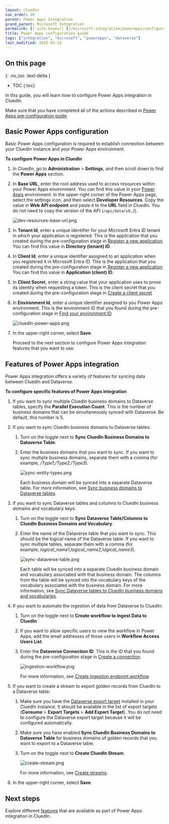 ```yaml
---
layout: cluedin
nav_order: 20
parent: Power Apps Integration
grand_parent: Microsoft Integration
permalink: {{ site.baseurl }}/microsoft-integration/powerapps/configuration-guide
title: Power Apps configuration guide
tags: ["integration", "microsoft", "powerapps", "dataverse"]
last_modified: 2025-03-13
---
```

## On this page
{: .no_toc .text-delta }
- TOC
{:toc}

In this guide, you will learn how to configure Power Apps integration in CluedIn.

Make sure that you have completed all of the actions described in [Power Apps pre-configuration guide](/microsoft-integration/powerapps/pre-configuration-guide).

## Basic Power Apps configuration

Basic Power Apps configuration is required to establish connection between your CluedIn instance and your Power Apps environment.

**To configure Power Apps in CluedIn**

1. In CluedIn, go to **Administration** > **Settings**, and then scroll down to find the **Power Apps** section.

1. In **Base URL**, enter the root address used to access resources within your Power Apps environment. You can find this value in your [Power Apps](https://make.powerapps.com/) environment: in the upper-right corner of the Power Apps page, select the settings icon, and then select **Developer Resources**. Copy the value in **Web API endpoint** and paste it to the **URL** field in CluedIn. You do not need to copy the version of the API (`/api/data/v9.2`).

    ![dev-resources-base-url.png](../../assets/images/microsoft-integration/power-apps/dev-resources-base-url.png)

1. In **Tenant Id**, enter a unique identifier for your Microsoft Entra ID tenant in which your application is registered. This is the application that you created during the pre-configuration stage in [Register a new application](/microsoft-integration/powerapps/pre-configuration-guide#register-a-new-application). You can find this value in **Directory (tenant) ID**.

1. In **Client Id**, enter a unique identifier assigned to an application when you registered it in Microsoft Entra ID. This is the application that you created during the pre-configuration stage in [Register a new application](/microsoft-integration/powerapps/pre-configuration-guide#register-a-new-application). You can find this value in **Application (client) ID**.

1. In **Client Secret**, enter a string value that your application uses to prove its identity when requesting a token. This is the client secret that you created during the pre-configuration stage in [Create a client secret](/microsoft-integration/powerapps/pre-configuration-guide#create-a-client-secret)

1. In **Environment Id**, enter a unique identifier assigned to you Power Apps environment. This is the environment ID that you found during the pre-configuration stage in [Find your environment ID](/microsoft-integration/powerapps/pre-configuration-guide#find-your-environment-id)

    ![cluedin-power-apps.png](../../assets/images/microsoft-integration/power-apps/cluedin-power-apps.png)

1. In the upper-right corner, select **Save**.

    Proceed to the next section to configure Power Apps integration features that you want to use.

## Features of Power Apps integration

Power Apps integration offers a variety of features for syncing data between CluedIn and Dataverse.

**To configure specific features of Power Apps integration**

1. If you want to sync multiple CluedIn business domains to Dataverse tables, specify the **Parallel Execution Count**. This is the number of business domains that can be simultaneously synced with Dataverse. Be default, this number is 5.

1. If you want to sync CluedIn business domains to Dataverse tables:

    1. Turn on the toggle next to **Sync CluedIn Business Domains to Dataverse Table**.

    1. Enter the business domains that you want to sync. If you want to sync multiple business domains, separate them with a comma (for example, _/Type1,/Type2,/Type3_). 

        ![sync-entity-types.png](../../assets/images/microsoft-integration/power-apps/sync-entity-types.png)

        Each business domain will be synced into a separate Dataverse table. For more information, see [Sync business domains to Dataverse tables](/microsoft-integration/powerapps/features/sync-entitytypes).

1. If you want to sync Dataverse tables and columns to CluedIn business domains and vocabulary keys:

    1. Turn on the toggle next to **Sync Dataverse Table/Columns to CluedIn Business Domains and Vocabulary**.

    1. Enter the name of the Dataverse table that you want to sync. This should be the logical name of the Dataverse table. If you want to sync multiple tables, separate them with a comma (for example, _logical_name1,logical_name2,logical_name3_).

        ![sync-dataverse-table.png](../../assets/images/microsoft-integration/power-apps/sync-dataverse-table.png)

        Each table will be synced into a separate CluedIn business domain and vocabulary associated with that business domain. The columns from the table will be synced into the vocabulary keys of the vocabulary associated with the business domain. For more information, see [Sync Dataverse tables to CluedIn business domains and vocabularies](/microsoft-integration/powerapps/features/sync-dataverse).

1. If you want to automate the ingestion of data from Dataverse to CluedIn:

    1. Turn on the toggle next to **Create workflow to Ingest Data to CluedIn**.

    1. If you want to allow specific users to view the workflow in Power Apps, add the email addresses of those users in **Workflow Access Users List**.

    1. Enter the **Dataverse Connection ID**. This is the ID that you found during the pre-configuration stage in [Create a connection](/microsoft-integration/powerapps/pre-configuration-guide#create-a-dataverse-connection).

        ![ingestion-workflow.png](../../assets/images/microsoft-integration/power-apps/ingestion-workflow.png)

        For more information, see [Create ingestion endpoint workflow](/microsoft-integration/powerapps/features/create-workflow).

1. If you want to create a stream to export golden records from CluedIn to a Dataverse table:

    1. Make sure you have the [Dataverse export target](/consume/export-targets/dataverse-connector) installed in your CluedIn instance. It should be available in the list of export targets (**Consume** > **Export Targets** > **Add Export Target**). You do not need to configure the Dataverse export target because it will be configured automatically.

    1. Make sure you have enabled **Sync CluedIn Business Domains to Dataverse Table** for business domains of golden records that you want to export to a Dataverse table. 

    1. Turn on the toggle next to **Create CluedIn Stream**.

        ![create-stream.png](../../assets/images/microsoft-integration/power-apps/create-stream.png)

        For more information, see [Create streams](/microsoft-integration/powerapps/features/create-streams).

1. In the upper-right corner, select **Save**.

## Next steps

Explore different [features](/microsoft-integration/powerapps/features) that are available as part of Power Apps integration in CluedIn.
